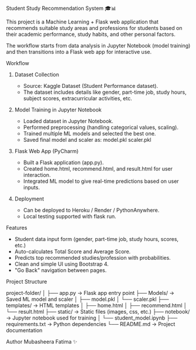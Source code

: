 Student Study Recommendation System 🎓📊

This project is a Machine Learning + Flask web application that recommends suitable study areas and professions for students based on their academic performance, study habits, and other personal factors.

The workflow starts from data analysis in Jupyter Notebook (model training) and then transitions into a Flask web app for interactive use.


Workflow

1. Dataset Collection

   * Source: Kaggle Dataset (Student Performance dataset).
   * The dataset includes details like gender, part-time job, study hours, subject scores, extracurricular activities, etc.

2. Model Training in Jupyter Notebook

   * Loaded dataset in Jupyter Notebook.
   * Performed preprocessing (handling categorical values, scaling).
   * Trained multiple ML models and selected the best one.
   * Saved final model and scaler as:
     model.pkl
     scaler.pkl

3. Flask Web App (PyCharm)

   * Built a Flask application (app.py).
   * Created home.html, recommend.html, and result.html for user interaction.
   * Integrated ML model to give real-time predictions based on user inputs.

4. Deployment

   * Can be deployed to Heroku / Render / PythonAnywhere.
   * Local testing supported with flask run.



Features

* Student data input form (gender, part-time job, study hours, scores, etc.)
* Auto-calculates Total Score and Average Score.
* Predicts top recommended studies/profession with probabilities.
* Clean and simple UI using Bootstrap 4.
* "Go Back" navigation between pages.



Project Structure

project-folder/
│
├── app.py                  → Flask app entry point
├── Models/                 → Saved ML model and scaler
│   ├── model.pkl
│   └── scaler.pkl
├── templates/              → HTML templates
│   ├── home.html
│   ├── recommend.html
│   └── result.html
├── static/                 → Static files (images, css, etc.)
├── notebook/               → Jupyter notebook used for training
│   └── student\_model.ipynb
├── requirements.txt        → Python dependencies
└── README.md               → Project documentation

Author
Mubasheera Fatima ✨


